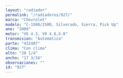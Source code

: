 ```yaml
---
layout: "radiador"
permalink: "/radiadores/927/"
marca: "Chevrolet"
modelo: "C-1500/2500, Silverado, Sierra, Pick Up"
ano: "2009"
motor: "V6 4.3, V8 4.8,5.0"
transmision: "Automática"
parte: "432407"
clima: "Con clima"
alto: "28 1/4"
ancho: "17 3/16"
observaciones: ""
id: "927"
---
```


